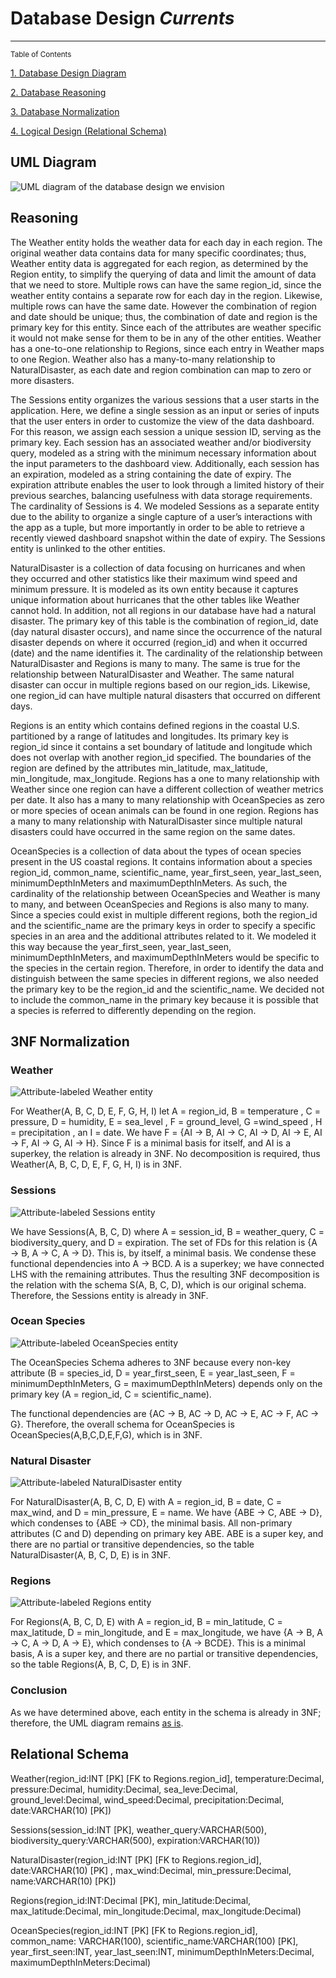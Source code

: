 # **Database Design** *Currents*

- - -

<sup> Table of Contents

[1. Database Design Diagram](#uml-diagram)

[2. Database Reasoning](#reasoning)

[3. Database Normalization](#3nf-normalization)

[4. Logical Design (Relational Schema)](#relational-schema)

## UML Diagram

![UML diagram of the database design we envision](img/database_design_diagram_v2.png)

## Reasoning

The Weather entity holds the weather data for each day in each region.  The original weather data contains data for many specific coordinates; thus, Weather entity data is aggregated for each region, as determined by the Region entity, to simplify the querying of data and limit the amount of data that we need to store. Multiple rows can have the same region_id, since the weather entity contains a separate row for each day in the region. Likewise, multiple rows can have the same date. However the combination of region and date should be unique; thus, the combination of date and region is the primary key for this entity. Since each of the attributes are weather specific it would not make sense for them to be in any of the other entities. Weather has a one-to-one relationship to Regions, since each entry in Weather maps to one Region. Weather also has a many-to-many relationship to NaturalDisaster, as each date and region combination can map to zero or more disasters.

The Sessions entity organizes the various sessions that a user starts in the application. Here, we define a single session as an input or series of inputs that the user enters in order to customize the view of the data dashboard. For this reason, we assign each session a unique session ID, serving as the primary key. Each session has an associated weather and/or biodiversity query, modeled as a string with the minimum necessary information about the input parameters to the dashboard view. Additionally, each session has an expiration, modeled as a string containing the date of expiry. The expiration attribute enables the user to look through a limited history of their previous searches, balancing usefulness with data storage requirements. The cardinality of Sessions is 4. We modeled Sessions as a separate entity due to the ability to organize a single capture of a user’s interactions with the app as a tuple, but more importantly in order to be able to retrieve a recently viewed dashboard snapshot within the date of expiry. The Sessions entity is unlinked to the other entities.

​​NaturalDisaster is a collection of data focusing on hurricanes and when they occurred and other statistics like their maximum wind speed and minimum pressure. It is modeled as its own entity because it captures unique information about hurricanes that the other tables like Weather cannot hold. In addition, not all regions in our database have had a natural disaster. The primary key of this table is the combination of region_id, date (day natural disaster occurs), and name since the occurrence of the natural disaster depends on where it occurred (region_id) and when it occurred (date) and the name identifies it. The cardinality of the relationship between NaturalDisaster and Regions is many to many. The same is true for the relationship between NaturalDisaster and Weather. The same natural disaster can occur in multiple regions based on our region_ids. Likewise, one region_id can have multiple natural disasters that occurred on different days.

Regions is an entity which contains defined regions in the coastal U.S. partitioned by a range of latitudes and longitudes. Its primary key is region_id since it contains a set boundary of latitude and longitude which does not overlap with another region_id specified. The boundaries of the region are defined by the attributes min_latitude, max_latitude, min_longitude, max_longitude. Regions has a one to many relationship with Weather since one region can have a different collection of weather metrics per date. It also has a many to many relationship with OceanSpecies as zero or more species of ocean animals can be found in one region. Regions has a many to many relationship with NaturalDisaster since multiple natural disasters could have occurred in the same region on the same dates.

OceanSpecies is a collection of data about the types of ocean species present in the US coastal regions. It contains information about a species region_id, common_name, scientific_name, year_first_seen, year_last_seen, minimumDepthInMeters and maximumDepthInMeters. As such, the cardinality of the relationship between OceanSpecies and Weather is many to many, and between OceanSpecies and Regions is also many to many. Since a species could exist in multiple different regions, both the region_id and the scientific_name are the primary keys in order to specify a specific species in an area and the additional attributes related to it. We modeled it this way because the year_first_seen, year_last_seen, minimumDepthInMeters, and maximumDepthInMeters would be specific to the species in the certain region. Therefore, in order to identify the data and distinguish between the same species in different regions, we also needed the primary key to be the region_id and the scientific_name. We decided not to include the common_name in the primary key because it is possible that a species is referred to differently depending on the region. 

## 3NF Normalization

### Weather

![Attribute-labeled Weather entity](img/weather_entity.png)

For Weather(A, B, C, D, E, F, G, H, I) let A = region_id, B = temperature , C = pressure, D = humidity,  E = sea_level , F = ground_level, G =wind_speed , H = precipitation , an I = date.  We have F = {AI → B, AI → C, AI → D, AI → E, AI → F, AI → G, AI → H}. Since F is a minimal basis for itself, and AI is a superkey, the relation is already in 3NF. No decomposition is required, thus Weather(A, B, C, D, E, F, G, H, I) is in 3NF.

### Sessions

![Attribute-labeled Sessions entity](img/sessions_entity.png)

We have Sessions(A, B, C, D) where A = session_id, B = weather_query, C = biodiversity_query, and D = expiration. The set of FDs for this relation is {A → B, A → C, A → D}. This is, by itself, a minimal basis. We condense these functional dependencies into A → BCD. A is a superkey; we have connected LHS with the remaining attributes. Thus the resulting 3NF decomposition is the relation with the schema S(A, B, C, D), which is our original schema. Therefore, the Sessions entity is already in 3NF.

### Ocean Species

![Attribute-labeled OceanSpecies entity](img/oceanspecies_entity.png)

The OceanSpecies Schema adheres to 3NF because every non-key attribute (B = species_id, D = year_first_seen, E = year_last_seen, F = minimumDepthInMeters, G = maximumDepthInMeters) depends only on the primary key (A = region_id, C = scientific_name).

The functional dependencies are {AC → B, AC → D, AC → E, AC → F, AC → G}. Therefore, the overall schema for OceanSpecies is OceanSpecies(A,B,C,D,E,F,G), which is in 3NF.

### Natural Disaster

![Attribute-labeled NaturalDisaster entity](img/naturaldisaster_entity.png)

For NaturalDisaster(A, B, C, D, E) with A = region_id, B = date, C = max_wind, and D = min_pressure, E = name. We have {ABE → C, ABE → D}, which condenses to {ABE → CD}, the minimal basis. All non-primary attributes (C and D) depending on primary key ABE. ABE is a super key, and there are no partial or transitive dependencies, so the table  NaturalDisaster(A, B, C, D, E) is in 3NF.

### Regions

![Attribute-labeled Regions entity](img/regions_entity.png)

For Regions(A, B, C, D, E) with A = region_id, B = min_latitude, C = max_latitude, D = min_longitude, and E = max_longitude, we have {A → B, A → C, A → D, A → E}, which condenses to {A → BCDE}. This is a minimal basis, A is a super key, and there are no partial or transitive dependencies, so the table Regions(A, B, C, D, E) is in 3NF.

### Conclusion

As we have determined above, each entity in the schema is already in 3NF; therefore, the UML diagram remains [as is](#uml-diagram).

## Relational Schema

Weather(region_id:INT [PK] [FK to Regions.region_id], temperature:Decimal, pressure:Decimal, humidity:Decimal, sea_leve:Decimal, ground_level:Decimal, wind_speed:Decimal,  precipitation:Decimal, date:VARCHAR(10) [PK])

Sessions(session_id:INT [PK], weather_query:VARCHAR(500), biodiversity_query:VARCHAR(500), expiration:VARCHAR(10))

NaturalDisaster(region_id:INT [PK] [FK to Regions.region_id], date:VARCHAR(10) [PK] , max_wind:Decimal, min_pressure:Decimal, name:VARCHAR(10) [PK])

Regions(region_id:INT:Decimal [PK], min_latitude:Decimal, max_latitude:Decimal, min_longitude:Decimal, max_longitude:Decimal)

OceanSpecies(region_id:INT [PK] [FK to Regions.region_id], common_name: VARCHAR(100), scientific_name:VARCHAR(100) [PK],  year_first_seen:INT, year_last_seen:INT, minimumDepthInMeters:Decimal, maximumDepthInMeters:Decimal)